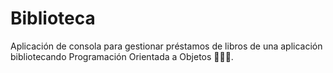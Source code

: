 # Biblioteca
Aplicación de consola para gestionar préstamos de libros de una aplicación bibliotecando Programación Orientada a Objetos 👨‍👩‍👧.
